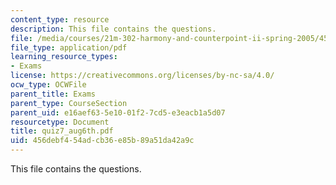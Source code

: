 ```yaml
---
content_type: resource
description: This file contains the questions.
file: /media/courses/21m-302-harmony-and-counterpoint-ii-spring-2005/456debf454adcb36e85b89a51da42a9c_quiz7_aug6th.pdf
file_type: application/pdf
learning_resource_types:
- Exams
license: https://creativecommons.org/licenses/by-nc-sa/4.0/
ocw_type: OCWFile
parent_title: Exams
parent_type: CourseSection
parent_uid: e16aef63-5e10-01f2-7cd5-e3eacb1a5d07
resourcetype: Document
title: quiz7_aug6th.pdf
uid: 456debf4-54ad-cb36-e85b-89a51da42a9c
---
```

This file contains the questions.